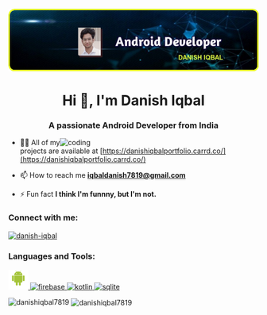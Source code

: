 ![logo align="center"](https://github.com/Danishiqbal7819/Danishiqbal7819/blob/main/oie_U6Fu1yxFTTiY.png)

<h1 align="center">Hi 👋, I'm Danish Iqbal</h1>
<h3 align="center">A passionate Android Developer from India</h3>

<img  align="right"  alt="coding" width="400" src="https://user-images.githubusercontent.com/55389276/140866485-8fb1c876-9a8f-4d6a-98dc-08c4981eaf70.gif">

- 👨‍💻 All of my projects are available at [https://danishiqbalportfolio.carrd.co/](https://danishiqbalportfolio.carrd.co/)

- 📫 How to reach me **iqbaldanish7819@gmail.com**

- ⚡ Fun fact **I think I'm funnny, but I'm not.**

<h3 align="left">Connect with me:</h3>
<p align="left">
<a href="https://linkedin.com/in/danish-iqbal" target="blank"><img align="center" src="https://raw.githubusercontent.com/rahuldkjain/github-profile-readme-generator/master/src/images/icons/Social/linked-in-alt.svg" alt="danish-iqbal" height="30" width="40" /></a>
</p>

<h3 align="left">Languages and Tools:</h3>
<p align="left"> <a href="https://developer.android.com" target="_blank" rel="noreferrer"> <img src="https://raw.githubusercontent.com/devicons/devicon/master/icons/android/android-original-wordmark.svg" alt="android" width="40" height="40"/> </a> <a href="https://firebase.google.com/" target="_blank" rel="noreferrer"> <img src="https://www.vectorlogo.zone/logos/firebase/firebase-icon.svg" alt="firebase" width="40" height="40"/> </a> <a href="https://kotlinlang.org" target="_blank" rel="noreferrer"> <img src="https://www.vectorlogo.zone/logos/kotlinlang/kotlinlang-icon.svg" alt="kotlin" width="40" height="40"/> </a> <a href="https://www.sqlite.org/" target="_blank" rel="noreferrer"> <img src="https://www.vectorlogo.zone/logos/sqlite/sqlite-icon.svg" alt="sqlite" width="40" height="40"/> </a> </p>

<p><img align="left" src="https://github-readme-stats.vercel.app/api/top-langs?username=danishiqbal7819&show_icons=true&locale=en&layout=compact" alt="danishiqbal7819" /></p>

<p>&nbsp;<img align="center" src="https://github-readme-stats.vercel.app/api?username=danishiqbal7819&show_icons=true&locale=en" alt="danishiqbal7819" /></p>
